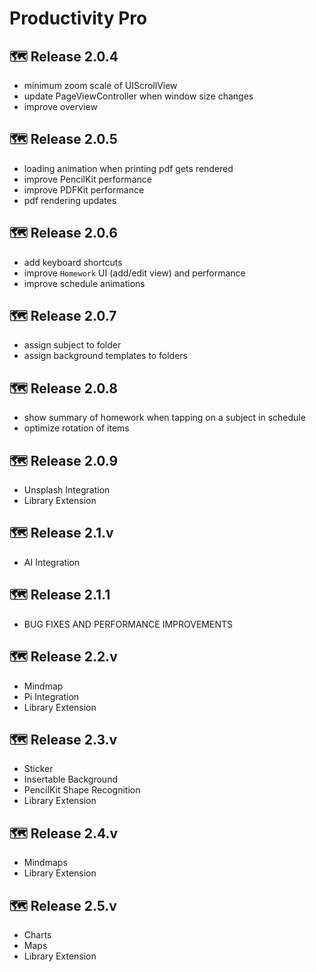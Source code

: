 # Productivity Pro

## 🗺️ Release 2.0.4
- minimum zoom scale of UIScrollView
- update PageViewController when window size changes
- improve overview

## 🗺️ Release 2.0.5
- loading animation when printing pdf gets rendered 
- improve PencilKit performance 
- improve PDFKit performance
- pdf rendering updates

## 🗺️ Release 2.0.6
- add keyboard shortcuts
- improve `Homework` UI (add/edit view) and performance
- improve schedule animations 

## 🗺️ Release 2.0.7
- assign subject to folder
- assign background templates to folders 

## 🗺️ Release 2.0.8
- show summary of homework when tapping on a subject in schedule 
- optimize rotation of items 

## 🗺️ Release 2.0.9
- Unsplash Integration 
- Library Extension

## 🗺️ Release 2.1.v
- AI Integration

## 🗺️ Release 2.1.1
- BUG FIXES AND PERFORMANCE IMPROVEMENTS

## 🗺️ Release 2.2.v
- Mindmap
- Pi Integration
- Library Extension

## 🗺️ Release 2.3.v
- Sticker
- Insertable Background
- PencilKit Shape Recognition
- Library Extension

## 🗺️ Release 2.4.v
- Mindmaps
- Library Extension

## 🗺️ Release 2.5.v
- Charts
- Maps
- Library Extension
